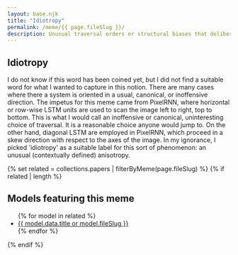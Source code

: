 ```yaml
---
layout: base.njk
title: "Idiotropy"
permalink: /meme/{{ page.fileSlug }}/
description: Unusual traversal orders or structural biases that deliberately break canonical symmetries.
---
```


## Idiotropy

I do not know if this word has been coined yet, but I did not find a suitable word for what I wanted to capture in this notion.
There are many cases where there a system is oriented in a usual, canonical, or inoffensive direction. The impetus for this meme
came from PixelRNN, where horizontal or row-wise LSTM units are used to scan the image left to right, top to bottom. This is what I would call an inoffensive or canonical, uninteresting choice of traversal. It is a reasonable choice anyone would jump to.
On the other hand, diagonal LSTM are employed in PixelRNN, which proceed in a skew direction with respect to the axes of the image. In my ignorance, I picked 'idiotropy' as a suitable label for this sort of phenomenon: an unusual (contextually defined) anisotropy.

{% set related = collections.papers | filterByMeme(page.fileSlug) %}
{% if related | length %}
## Models featuring this meme
<ul class="link-list">
  {% for model in related %}
  <li><a href="{{ model.url }}">{{ model.data.title or model.fileSlug }}</a></li>
  {% endfor %}
</ul>
{% endif %}
